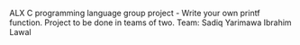 ALX C programming language group project - Write your own printf function. Project to be done in teams of two.
Team:
Sadiq Yarimawa
Ibrahim Lawal
